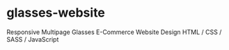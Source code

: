 # glasses-website
 Responsive Multipage Glasses E-Commerce Website Design HTML / CSS / SASS / JavaScript
